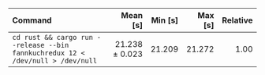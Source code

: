 | Command | Mean [s] | Min [s] | Max [s] | Relative |
|:---|---:|---:|---:|---:|
| `cd rust && cargo run --release --bin fannkuchredux 12 < /dev/null > /dev/null` | 21.238 ± 0.023 | 21.209 | 21.272 | 1.00 |
